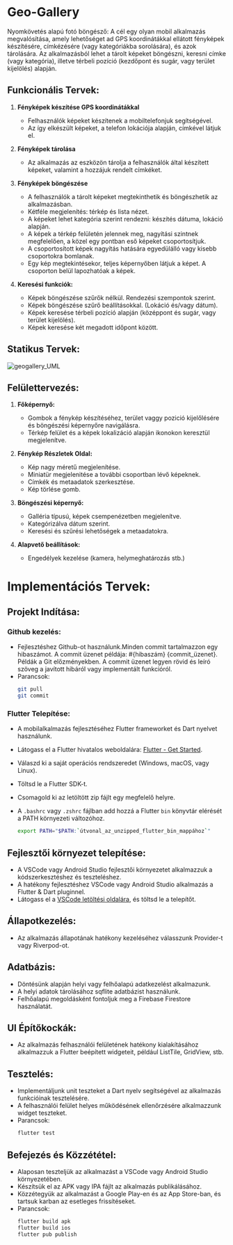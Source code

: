 # Geo-Gallery

Nyomkövetés alapú fotó böngésző: A cél egy olyan mobil alkalmazás megvalósítása, amely lehetőséget ad GPS koordinátákkal ellátott fényképek készítésére, címkézésére (vagy kategóriákba sorolására), és azok tárolására. Az alkalmazásból lehet a tárolt képeket böngészni, keresni címke (vagy kategória), illetve térbeli pozíció (kezdőpont és sugár, vagy terület kijelölés) alapján.


## Funkcionális Tervek:

1. **Fényképek készítése GPS koordinátákkal**
   - Felhasználók képeket készítenek a mobiltelefonjuk segítségével.
   - Az így elkészült képeket, a telefon lokációja alapján, címkével látjuk el.
     
2. **Fényképek tárolása**
   - Az alkalmazás az eszközön tárolja a felhasználók által készített képeket, valamint a hozzájuk rendelt címkéket.
     
3. **Fényképek böngészése**
   - A felhasználók a tárolt képeket megtekinthetik és böngészhetik az alkalmazásban.
   - Kétféle megjelenítés: térkép és lista nézet.
   - A képeket lehet kategória szerint rendezni: készítés dátuma, lokáció alapján.
   - A képek a térkép felületén jelennek meg, nagyítási szintnek megfelelően, a közel egy pontban eső képeket csoportosítjuk.
   - A csoportosított képek nagyítás hatására egyedülálló vagy kisebb csoportokra bomlanak.
   - Egy kép megtekintésekor, teljes képernyőben látjuk a képet. A csoporton belül lapozhatóak a képek.

4. **Keresési funkciók:**
   - Képek böngészése szűrők nélkül. Rendezési szempontok szerint.
   - Képek böngészése szűrő beállításokkal. (Lokáció és/vagy dátum).
   - Képek keresése térbeli pozíció alapján (középpont és sugár, vagy terület kijelölés).
   - Képek keresése két megadott időpont között.


## Statikus Tervek:
![geogallery_UML](https://github.com/czjanos/Geo-Gallery/assets/116583568/dba90adc-ffef-4c5a-8d0e-460ab824f691)


## Felülettervezés:

1. **Főképernyő:**
   - Gombok a fénykép készítéséhez, terület vaggy pozició kijelőlésére és böngészési képernyőre navigálásra.
   - Térkép felület és a képek lokalizáció alapján ikonokon keresztül megjelenítve.

2. **Fénykép Részletek Oldal:**
   - Kép nagy méretű megjelenítése.
   - Miniatür megjelenitése a további csoportban lévő képeknek.
   - Címkék és metaadatok szerkesztése.
   - Kép törlése gomb.

3. **Böngészési képernyő:**
   - Galléria típusú, képek csempenézetben megjelenítve.
   - Kategórizálva dátum szerint.
   - Keresési és szűrési lehetőségek a metaadatokra.

4. **Alapvető beállítások:**
   - Engedélyek kezelése (kamera, helymeghatározás stb.)

# Implementációs Tervek:
## Projekt Indítása:
  ### Github kezelés:
   - Fejlesztéshez Github-ot használunk.Minden commit tartalmazzon egy hibaszámot. A commit üzenet példája: #{hibaszám} {commit_üzenet}. Példák a Git előzményekben. A commit üzenet legyen rövid és leíró szöveg a javított hibáról vagy implementált funkcióról.
   - Parancsok:
      ```bash
      git pull
      git commit
      ```
   ### Flutter Telepítése:
   - A mobilalkalmazás fejlesztéséhez Flutter frameworket és Dart nyelvet használunk.
   
   - Látogass el a Flutter hivatalos weboldalára: [Flutter - Get Started](https://flutter.dev/docs/get-started/install).

   - Válaszd ki a saját operációs rendszeredet (Windows, macOS, vagy Linux).
   - Töltsd le a Flutter SDK-t.
   - Csomagold ki az letöltött zip fájlt egy megfelelő helyre.
   - A `.bashrc` vagy `.zshrc` fájlban add hozzá a Flutter `bin` könyvtár elérését a PATH környezeti változóhoz.

      ```bash
      export PATH="$PATH:`útvonal_az_unzipped_flutter_bin_mappához`"
      ```
   ## Fejlesztői környezet telepítése:
   - A VSCode vagy Android Studio fejlesztői környezetet alkalmazzuk a kódszerkesztéshez és teszteléshez.
   - A hatékony fejlesztéshez VSCode vagy Android Studio alkalmazás a Flutter & Dart pluginnel.
   - Látogass el a [VSCode letöltési oldalára](https://code.visualstudio.com/), és töltsd le a telepítőt.

   ## Állapotkezelés:
   - Az alkalmazás állapotának hatékony kezeléséhez válasszunk Provider-t vagy Riverpod-ot.

   ## Adatbázis:
   - Döntésünk alapján helyi vagy felhőalapú adatkezelést alkalmazunk.
   - A helyi adatok tárolásához sqflite adatbázist használunk.
   - Felhőalapú megoldásként fontoljuk meg a Firebase Firestore használatát.

   ## UI Építőkockák:
   - Az alkalmazás felhasználói felületének hatékony kialakításához alkalmazzuk a Flutter beépített widgeteit, például ListTile, GridView, stb.


   ## Tesztelés:
   - Implementáljunk unit teszteket a Dart nyelv segítségével az alkalmazás funkcióinak tesztelésére.
   - A felhasználói felület helyes működésének ellenőrzésére alkalmazzunk widget teszteket.
   - Parancsok:
     ```bash
     flutter test
     ```

   ## Befejezés és Közzététel:
   - Alaposan teszteljük az alkalmazást a VSCode vagy Android Studio környezetében.
   - Készítsük el az APK vagy IPA fájlt az alkalmazás publikálásához.
   - Közzétegyük az alkalmazást a Google Play-en és az App Store-ban, és tartsuk karban az esetleges frissítéseket.
   - Parancsok:
     ```bash
     flutter build apk
     flutter build ios
     flutter pub publish
     ```

